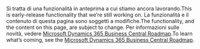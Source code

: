 <span data-ttu-id="b1585-101">Si tratta di una funzionalità in anteprima a cui stiamo ancora lavorando.</span><span class="sxs-lookup"><span data-stu-id="b1585-101">This is early-release functionality that we’re still working on.</span></span> <span data-ttu-id="b1585-102">La funzionalità e il contenuto di questa pagina sono soggetti a modifiche.</span><span class="sxs-lookup"><span data-stu-id="b1585-102">The functionality, and the content on this page, are subject to change.</span></span> <span data-ttu-id="b1585-103">Per informazioni sulle novità, vedere [Microsoft Dynamics 365 Business Central Roadmap](https://go.microsoft.com/fwlink/?linkid=842139).</span><span class="sxs-lookup"><span data-stu-id="b1585-103">To learn what’s coming, see the [Microsoft Dynamics 365 Business Central Roadmap](https://go.microsoft.com/fwlink/?linkid=842139).</span></span>